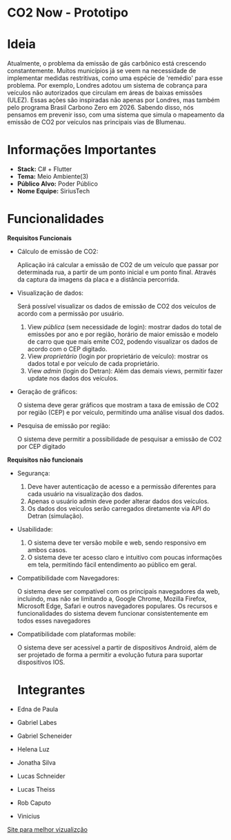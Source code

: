 <h1 style="align:center">CO2 Now - Prototipo</h1>

# Ideia
Atualmente, o problema da emissão de gás carbônico está crescendo constantemente. Muitos municípios já se veem na necessidade de implementar medidas restritivas, como uma espécie de 'remédio' para esse problema. Por exemplo, Londres adotou um sistema de cobrança para veículos não autorizados que circulam em áreas de baixas emissões (ULEZ). Essas ações são inspiradas não apenas por Londres, mas também pelo programa Brasil Carbono Zero em 2026. Sabendo disso, nós pensamos em prevenir isso, com uma sistema que simula o mapeamento da emissão de CO2 por veículos nas principais vias de Blumenau.

# Informações Importantes
- **Stack:** C# + Flutter
- **Tema:** Meio Ambiente(3)
- **Público Alvo:** Poder Público
- **Nome Equipe:** SiriusTech

# Funcionalidades

**Requisitos Funcionais**

- Cálculo de emissão de CO2:
    
    Aplicação irá calcular a emissão de CO2 de um veículo que passar por determinada rua, a partir de um ponto inicial e um ponto final. Através da captura da imagens da placa e a distância percorrida.
    
- Visualização de dados:
    
    Será possível visualizar os dados de emissão de CO2 dos veículos de acordo com a permissão por usuário.
    
    1. View *pública* (sem necessidade de login): mostrar dados do total de emissões por ano e por região, horário de maior emissão e modelo de carro que que mais emite CO2, podendo visualizar os dados de acordo com o CEP digitado. 
    2. View *proprietário* (login por proprietário de veículo): mostrar os dados total e por veículo de cada proprietário.
    3. View *admin* (login do Detran): Além das demais views, permitir fazer update nos dados dos veículos.
- Geração de gráficos:
    
    O sistema deve gerar gráficos que mostram a taxa de emissão de CO2 por região (CEP) e por veículo, permitindo uma análise visual dos dados.
    
- Pesquisa de emissão por região:
    
    O sistema deve permitir a possibilidade de pesquisar a emissão de CO2 por CEP digitado

**Requisitos não funcionais**

- Segurança:
    1. Deve haver autenticação de acesso e a permissão diferentes para cada usuário na visualização dos dados.
    2. Apenas o usuário admin deve poder alterar dados dos veículos.
    3. Os dados dos veiculos serão carregados diretamente via API do Detran (simulação).
    
- Usabilidade:
    1. O sistema deve ter versão mobile e web, sendo responsivo em ambos casos.
    2. O sistema deve ter acesso claro e intuitivo com poucas informações em tela, permitindo fácil entendimento ao público em geral.
    
- Compatibilidade com Navegadores:
    
    O sistema deve ser compatível com os principais navegadores da web, incluindo, mas não se limitando a, Google Chrome, Mozilla Firefox, Microsoft Edge, Safari e outros navegadores populares. Os recursos e funcionalidades do sistema devem funcionar consistentemente em todos esses navegadores
    
- Compatibilidade com plataformas mobile:
    
    O sistema deve ser acessível a partir de dispositivos Android, além de ser projetado de forma a permitir a evolução futura para suportar dispositivos IOS.

  # Integrantes

- Edna de Paula
- Gabriel Labes
- Gabriel Scheneider
- Helena Luz
- Jonatha Silva
- Lucas Schneider
- Lucas Theiss
- Rob Caputo
- Vinicius

<a href="https://quickest-macrame-144.notion.site/CO2Now-75dc991ff3a0458c9ef34ab87bd2fbc5">Site para melhor vizualizção</a>






